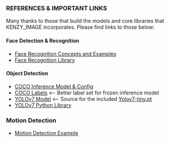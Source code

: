 ### REFERENCES & IMPORTANT LINKS

Many thanks to those that build the models and core libraries that KENZY_IMAGE incorporates.  Please find links to those below:

#### Face Detection & Recognition

- [Face Recognition Concepts and Examples](https://git.ece.iastate.edu/se_329_cylicon_valley/face_recognition)
- [Face Recognition Library](https://github.com/ageitgey/face_recognition)

#### Object Detection

- [COCO Inference Model &amp; Config](https://github.com/zafarRehan/object_detection_COCO)
- [COCO Labels](https://tech.amikelive.com/node-718/what-object-categories-labels-are-in-coco-dataset/) <-- Better label set for frozen inference model
- [YOLOv7 Model](https://github.com/wongkinyiu/yolov7) <-- Source for the included [Yolov7-tiny.pt](https://github.com/WongKinYiu/yolov7/releases)
- [YOLOv7 Python Library](https://github.com/akashAD98/yolov7-pip-1)

### Motion Detection

- [Motion Detection Example](https://towardsdatascience.com/image-analysis-for-beginners-creating-a-motion-detector-with-opencv-4ca6faba4b42)
